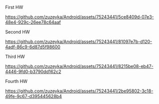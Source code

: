 First HW

https://github.com/zuzeyka/Android/assets/75243441/5ce8409d-07e3-48e4-929c-26ee78c64aaf

Second HW

https://github.com/zuzeyka/Android/assets/75243441/81097e7b-d120-4adf-86c9-6d87d5f98600

Third HW

https://github.com/zuzeyka/Android/assets/75243441/8215be08-eb47-4446-9fd0-b3790dd162c2

Fourth HW

https://github.com/zuzeyka/Android/assets/75243441/2be95802-3c18-49fe-9c67-d395445628b4
